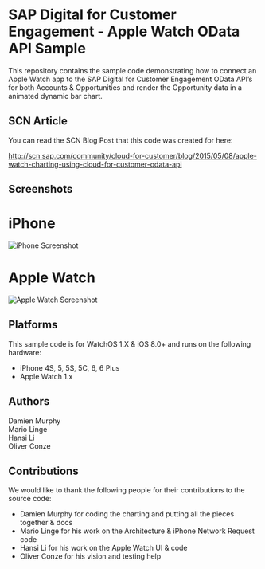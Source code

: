 SAP Digital for Customer Engagement - Apple Watch OData API Sample
===============================

This repository contains the sample code demonstrating how to connect an Apple Watch app to the SAP Digital for Customer Engagement OData API’s for both Accounts & Opportunities and render the Opportunity data in a animated dynamic bar chart. 

## SCN Article ##
You can read the SCN Blog Post that this code was created for here: 

http://scn.sap.com/community/cloud-for-customer/blog/2015/05/08/apple-watch-charting-using-cloud-for-customer-odata-api

## Screenshots ##
# iPhone #
![iPhone Screenshot](https://raw.githubusercontent.com/SAP/c4c-apple-watch-chart-example/master/iPhone.png?token=AMXxTpSzoXxUULcFXDMo2ZslowmSA5dPks5VkcX5wA%3D%3D)

# Apple Watch #
![Apple Watch Screenshot](https://raw.githubusercontent.com/SAP/c4c-apple-watch-chart-example/master/Apple%20Watch.png?token=AMXxTu3M9F7IqkZqs5QWEaS8_opHRAFbks5VkcYowA%3D%3D)

## Platforms ##
This sample code is for WatchOS 1.X & iOS 8.0+ and runs on the following hardware:

* iPhone 4S, 5, 5S, 5C, 6, 6 Plus
* Apple Watch 1.x


## Authors ##
Damien Murphy<br/>
Mario Linge<br/>
Hansi Li<br/>
Oliver Conze<br/>


## Contributions ##
We would like to thank the following people for their contributions to the source code:
* Damien Murphy for coding the charting and putting all the pieces together & docs
* Mario Linge for his work on the Architecture & iPhone Network Request code
* Hansi Li for his work on the Apple Watch UI & code
* Oliver Conze for his vision and testing help



